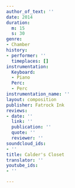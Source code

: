 ```yaml
---
author_of_text: ''
date: 2014
duration:
  m: 15
  s: 30
genre:
- Chamber
history:
- performer: ''
  timeplaces: []
instrumentation:
  Keyboard:
  - Piano
  Perc:
  - Perc
instrumentation_name: ''
layout: composition
publisher: Fatrock Ink
reviews:
- date: ''
  link: ''
  publication: ''
  quote: ''
  reviewer: ''
soundcloud_ids:
- ''
title: Calder's Closet
translator: ''
youtube_ids:
- ''

---
```

